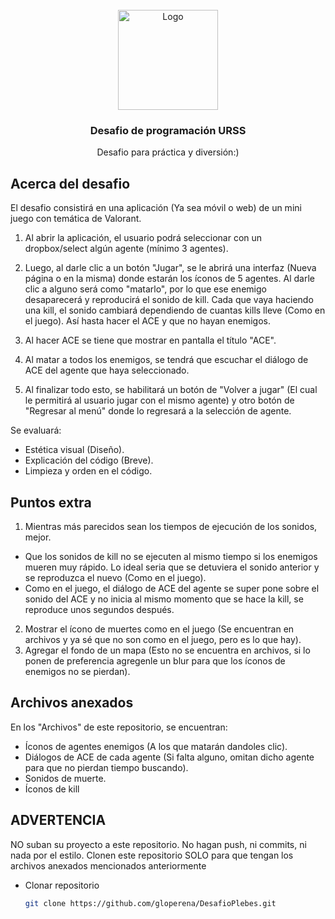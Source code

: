 <!-- PROJECT LOGO -->
<br />
<div align="center">
  <a href="https://github.com/othneildrew/Best-README-Template">
    <img src="https://i.ibb.co/b5cbJgq/logo-plebes.png" alt="Logo" width="160" height="160">
  </a>

  <h3 align="center">Desafio de programación URSS</h3>

  <p align="center">
    Desafio para práctica y diversión:)
    <br />
  </p>
</div>

<!-- ABOUT THE PROJECT -->
## Acerca del desafio

El desafio consistirá en una aplicación (Ya sea móvil o web) de un mini juego con temática de Valorant. 

1. Al abrir la aplicación, el usuario podrá seleccionar con un dropbox/select algún agente (mínimo 3 agentes).

2. Luego, al darle clic a un botón "Jugar", se le abrirá una interfaz (Nueva página o en la misma) donde estarán los íconos de 5 agentes. Al darle clic a alguno será como "matarlo", por lo que ese enemigo desaparecerá y reproducirá el sonido de kill. Cada que vaya haciendo una kill, el sonido cambiará dependiendo de cuantas kills lleve (Como en el juego). Así hasta hacer el ACE y que no hayan enemigos.

3. Al hacer ACE se tiene que mostrar en pantalla el título "ACE".

4. Al matar a todos los enemigos, se tendrá que escuchar el diálogo de ACE del agente que haya seleccionado.

5. Al finalizar todo esto, se habilitará un botón de "Volver a jugar" (El cual le permitirá al usuario jugar con el mismo agente) y otro botón de "Regresar al menú" donde lo regresará a la selección de agente.

Se evaluará:
* Estética visual (Diseño).
* Explicación del código (Breve).
* Limpieza y orden en el código.

## Puntos extra

1. Mientras más parecidos sean los tiempos de ejecución de los sonidos, mejor.
  * Que los sonidos de kill no se ejecuten al mismo tiempo si los enemigos mueren muy rápido. Lo ideal seria que se detuviera el sonido anterior y se reproduzca el nuevo (Como en el juego).
  * Como en el juego, el diálogo de ACE del agente se super pone sobre el sonido del ACE y no inicia al mismo momento que se hace la kill, se reproduce unos segundos después.
2. Mostrar el ícono de muertes como en el juego (Se encuentran en archivos y ya sé que no son como en el juego, pero es lo que hay).
3. Agregar el fondo de un mapa (Esto no se encuentra en archivos, si lo ponen de preferencia agregenle un blur para que los íconos de enemigos no se pierdan).

## Archivos anexados

En los "Archivos" de este repositorio, se encuentran:

* Íconos de agentes enemigos (A los que matarán dandoles clic).
* Diálogos de ACE de cada agente (Si falta alguno, omitan dicho agente para que no pierdan tiempo buscando).
* Sonidos de muerte.
* Íconos de kill

## ADVERTENCIA

NO suban su proyecto a este repositorio. No hagan push, ni commits, ni nada por el estilo. Clonen este repositorio SOLO para que tengan los archivos anexados mencionados anteriormente

* Clonar repositorio
   ```sh
   git clone https://github.com/gloperena/DesafioPlebes.git
   ```
